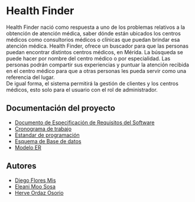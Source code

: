 # Health Finder

Health Finder nació como respuesta a uno de los problemas relativos a la obtención de atención médica, saber dónde están ubicados los centros médicos como consultorios médicos o clínicas que puedan brindar esa atención médica. Health Finder, ofrece un buscador para que las personas puedan encontrar distintos centros médicos, en Mérida. La búsqueda se puede hacer por nombre del centro médico o por especialidad. 
Las personas podrán compartir sus experiencias y puntuar la atención recibida en el centro médico para que a otras personas les pueda servir como una referencia del lugar.  
De igual forma, el sistema permitirá la gestión de clientes y los centros médicos, esto solo para el usuario con el rol de administrador. 

## Documentación del proyecto 

- [Documento de Especificación de Requisitos del Software](https://github.com/EleaniSosa/Health-Finder/blob/main/Documentos/Especificaci%C3%B3n%20de%20requisitos%20de%20software.pdf)
- [Cronograma de trabajo](https://github.com/EleaniSosa/Health-Finder/blob/main/Documentos/Cronograma_Proyecto_Abril.pdf)
- [Estandar de programación](https://github.com/EleaniSosa/Health-Finder/blob/main/Documentos/Estandar%20de%20Programaci%C3%B3n.pdf)
- [Esquema de Base de datos](https://github.com/EleaniSosa/Health-Finder/blob/development/Documentos/Esquema%20base%20de%20datos.pdf)
- [Modelo ER](https://github.com/EleaniSosa/Health-Finder/blob/development/Documentos/Modelo_ER_HealthFinder.pdf)

## Autores 
 - [Diego Flores Mis](https://github.com/larcana)
 - [Eleani Moo Sosa](https://github.com/EleaniSosa)
 - [Herve Ordaz Osorio](https://github.com/Herve117)

